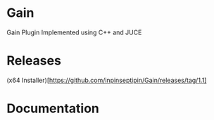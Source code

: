 # Gain
Gain Plugin Implemented using C++ and JUCE

# Releases
(x64 Installer)[https://github.com/inpinseptipin/Gain/releases/tag/1.1]
# Documentation
